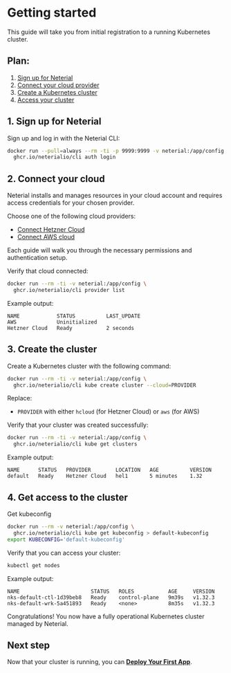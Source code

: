 # Getting started

This guide will take you from initial registration to a running
Kubernetes cluster.

## Plan:
1. [Sign up for Neterial](#_1-sign-up-for-neterial)
2. [Connect your cloud provider](#_2-connect-your-cloud)
3. [Create a Kubernetes cluster](#_3-create-the-cluster)
4. [Access your cluster](#_4-get-access-to-the-cluster)

## 1. Sign up for Neterial

Sign up and log in with the Neterial CLI:

```sh
docker run --pull=always --rm -ti -p 9999:9999 -v neterial:/app/config \
  ghcr.io/neterialio/cli auth login
```

## 2. Connect your cloud

Neterial installs and manages resources in your cloud account and requires
access credentials for your chosen provider.

Choose one of the following cloud providers:
* [Connect Hetzner Cloud](Cloud-providers/connect-hetzner-cloud.md)
* [Connect AWS cloud](Cloud-providers/connect-aws.md)

Each guide will walk you through the necessary permissions
and authentication setup.

Verify that cloud connected:

```sh
docker run --rm -ti -v neterial:/app/config \
  ghcr.io/neterialio/cli provider list
```

Example output:
```console
NAME            STATUS          LAST_UPDATE
AWS             Uninitialized
Hetzner Cloud   Ready           2 seconds
```

## 3. Create the cluster

Create a Kubernetes cluster with the following command:

```sh
docker run --rm -ti -v neterial:/app/config \
  ghcr.io/neterialio/cli kube create cluster --cloud=PROVIDER
```

Replace:
- `PROVIDER` with either `hcloud` (for Hetzner Cloud) or `aws` (for AWS)

Verify that your cluster was created successfully:

```sh
docker run --rm -ti -v neterial:/app/config \
  ghcr.io/neterialio/cli kube get clusters
```

Example output:
```console
NAME      STATUS   PROVIDER        LOCATION   AGE          VERSION
default   Ready    Hetzner Cloud   hel1       5 minutes    1.32
```

## 4. Get access to the cluster

Get kubeconfig

```sh
docker run --rm -v neterial:/app/config \
  ghcr.io/neterialio/cli kube get kubeconfig > default-kubeconfig
export KUBECONFIG='default-kubeconfig'
```

Verify that you can access your cluster:

```sh
kubectl get nodes
```

Example output:
```console
NAME                       STATUS   ROLES           AGE     VERSION
nks-default-ctl-1d39beb8   Ready    control-plane   9m39s   v1.32.3
nks-default-wrk-5a451893   Ready    <none>          8m35s   v1.32.3
```

Congratulations! You now have a fully operational Kubernetes cluster
managed by Neterial.

## Next step

Now that your cluster is running,
you can **[Deploy Your First App](Guides/deploy-your-first-app.md)**.

